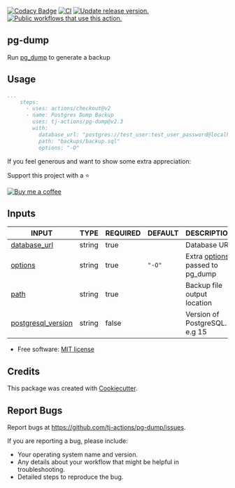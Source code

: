 [![Codacy Badge](https://api.codacy.com/project/badge/Grade/080ce8bd365042b9aecc57ef56cf69ff)](https://app.codacy.com/gh/tj-actions/pg-dump?utm_source=github.com\&utm_medium=referral\&utm_content=tj-actions/pg-dump\&utm_campaign=Badge_Grade_Settings)
[![CI](https://github.com/tj-actions/pg-dump/actions/workflows/test.yml/badge.svg)](https://github.com/tj-actions/pg-dump/actions/workflows/test.yml) [![Update release version.](https://github.com/tj-actions/pg-dump/actions/workflows/sync-release-version.yml/badge.svg)](https://github.com/tj-actions/pg-dump/actions/workflows/sync-release-version.yml) [![Public workflows that use this action.](https://img.shields.io/endpoint?url=https%3A%2F%2Fused-by.vercel.app%2Fapi%2Fgithub-actions%2Fused-by%3Faction%3Dtj-actions%2Fpg-dump%26badge%3Dtrue)](https://github.com/search?o=desc\&q=tj-actions+pg-dump+path%3A.github%2Fworkflows+language%3AYAML\&s=\&type=Code)

## pg-dump

Run [pg\_dump](https://www.postgresql.org/docs/9.6/app-pgdump.html) to generate a backup

## Usage

```yaml
...
    steps:
      - uses: actions/checkout@v2
      - name: Postgres Dump Backup
        uses: tj-actions/pg-dump@v2.3
        with:
          database_url: "postgres://test_user:test_user_password@localhost:5432/testdb"
          path: "backups/backup.sql" 
          options: "-O"   
```

If you feel generous and want to show some extra appreciation:

Support this project with a :star:

[![Buy me a coffee][buymeacoffee-shield]][buymeacoffee]

[buymeacoffee]: https://www.buymeacoffee.com/jackton1

[buymeacoffee-shield]: https://www.buymeacoffee.com/assets/img/custom_images/orange_img.png

## Inputs

<!-- AUTO-DOC-INPUT:START - Do not remove or modify this section -->

|                                         INPUT                                          |  TYPE  | REQUIRED | DEFAULT |                                                DESCRIPTION                                                 |
|----------------------------------------------------------------------------------------|--------|----------|---------|------------------------------------------------------------------------------------------------------------|
|          <a name="input_database_url"></a>[database\_url](#input_database_url)          | string |   true   |         |                                                Database URL                                                |
|                 <a name="input_options"></a>[options](#input_options)                  | string |   true   | `"-O"`  | Extra [options](https://www.postgresql.org/docs/current/app-pgdump.html#PG-DUMP-OPTIONS) passed to pg\_dump |
|                      <a name="input_path"></a>[path](#input_path)                      | string |   true   |         |                                        Backup file output location                                         |
| <a name="input_postgresql_version"></a>[postgresql\_version](#input_postgresql_version) | string |  false   |         |                                       Version of PostgreSQL. e.g 15                                        |

<!-- AUTO-DOC-INPUT:END -->

*   Free software: [MIT license](LICENSE)

## Credits

This package was created with [Cookiecutter](https://github.com/cookiecutter/cookiecutter).

## Report Bugs

Report bugs at https://github.com/tj-actions/pg-dump/issues.

If you are reporting a bug, please include:

*   Your operating system name and version.
*   Any details about your workflow that might be helpful in troubleshooting.
*   Detailed steps to reproduce the bug.

